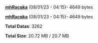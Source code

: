 [**mhRacqka**](/data/mhRacqka.txt) (08/01/23 - 04:15)- 4649 bytes

[**mhRacqka**](/data/mhRacqka.txt) (08/01/23 - 04:15)- 4649 bytes

**Total Datas**: 3262

**Total Size**: 20.72 MB / 20.7 MB